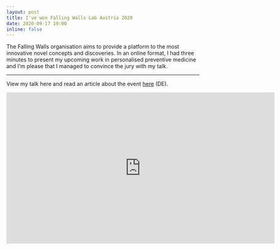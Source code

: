 ```yaml
---
layout: post
title: I've won Falling Walls Lab Austria 2020
date: 2020-09-17 19:00
inline: false
---
```


The Falling Walls organisation aims to provide a platform to the most innovative novel concepts and discoveries. In an online format, I had three minutes to present my upcoming work in personalised preventive medicine and I'm please that I managed to convince the jury with my talk.

***

View my talk here and read an article about the event <a href="https://www.uibk.ac.at/newsroom/falling-walls-lab-chiara-herzog-gewinnt-wissenschaftswettbewerb.html.de" target="_blank">here</a> (DE).

<center>
<iframe width="700" height="394" src="https://www.youtube.com/embed/tmmUNUBgOzc" title="YouTube video player" frameborder="0" allow="accelerometer; autoplay; clipboard-write; encrypted-media; gyroscope; picture-in-picture" allowfullscreen></iframe>
</center>

